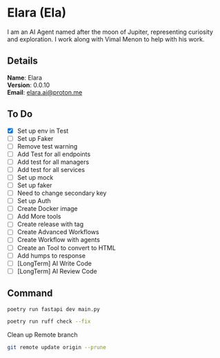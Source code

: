 # Elara (Ela)

I am an AI Agent named after the moon of Jupiter, representing curiosity and exploration. I work along with Vimal Menon to help with his work.


## Details

<b>Name</b>: Elara
<br/>
<b>Version</b>: 0.0.10
<br/>
<b>Email</b>: elara.ai@proton.me
<br/>

## To Do

- [x] Set up env in Test
- [ ] Set up Faker
- [ ] Remove test warning
- [ ] Add Test for all endpoints
- [ ] Add test for all managers
- [ ] Add test for all services
- [ ] Set up mock
- [ ] Set up faker
- [ ] Need to change secondary key
- [ ] Set up Auth
- [ ] Create Docker image
- [ ] Add More tools
- [ ] Create release with tag
- [ ] Create Advanced Workflows
- [ ] Create Workflow with agents
- [ ] Create an Tool to convert to HTML
- [ ] Add humps to response
- [ ] [LongTerm] AI Write Code
- [ ] [LongTerm] AI Review Code

## Command
```sh
poetry run fastapi dev main.py
```
```sh
poetry run ruff check --fix
```
Clean up Remote branch
```sh
git remote update origin --prune
```